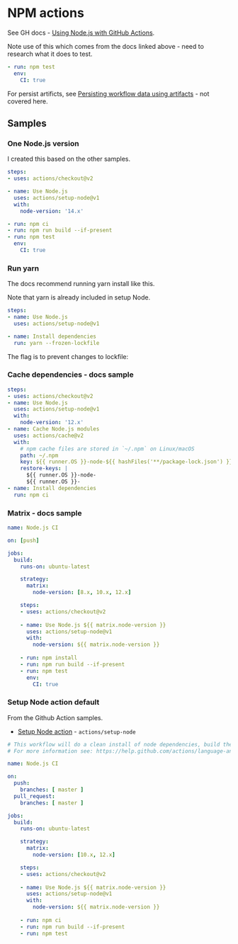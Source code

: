 # NPM actions

See GH docs - [Using Node.js with GitHub Actions](https://docs.github.com/en/actions/language-and-framework-guides/using-nodejs-with-github-actions).

Note use of this which comes from the docs linked above - need to research what it does to test.

```yaml
- run: npm test
  env:
    CI: true
```

For persist artificts, see [Persisting workflow data using artifacts](https://docs.github.com/en/actions/configuring-and-managing-workflows/persisting-workflow-data-using-artifacts) - not covered here.


## Samples

### One Node.js version

I created this based on the other samples.

```yaml
steps:
- uses: actions/checkout@v2

- name: Use Node.js  
  uses: actions/setup-node@v1
  with:
    node-version: '14.x'

- run: npm ci
- run: npm run build --if-present
- run: npm test
  env:
    CI: true
```

### Run yarn

The docs recommend running yarn install like this. 

Note that yarn is already included in setup Node.

```yaml
steps:
- name: Use Node.js  
  uses: actions/setup-node@v1

- name: Install dependencies
  run: yarn --frozen-lockfile
```

The flag is to prevent changes to lockfile:


### Cache dependencies - docs sample

```yaml
steps:
- uses: actions/checkout@v2
- name: Use Node.js
  uses: actions/setup-node@v1
  with:
    node-version: '12.x'
- name: Cache Node.js modules
  uses: actions/cache@v2
  with:
    # npm cache files are stored in `~/.npm` on Linux/macOS
    path: ~/.npm 
    key: ${{ runner.OS }}-node-${{ hashFiles('**/package-lock.json') }}
    restore-keys: |
      ${{ runner.OS }}-node-
      ${{ runner.OS }}-
- name: Install dependencies
  run: npm ci
```


### Matrix - docs sample

```yaml
name: Node.js CI

on: [push]

jobs:
  build:
    runs-on: ubuntu-latest

    strategy:
      matrix:
        node-version: [8.x, 10.x, 12.x]

    steps:
    - uses: actions/checkout@v2
    
    - name: Use Node.js ${{ matrix.node-version }}
      uses: actions/setup-node@v1
      with:
        node-version: ${{ matrix.node-version }}
        
    - run: npm install
    - run: npm run build --if-present
    - run: npm test
      env:
        CI: true
```


### Setup Node action default

From the Github Action samples.

- [Setup Node action](https://github.com/marketplace/actions/setup-node-js-environment) - `actions/setup-node`

```yaml
# This workflow will do a clean install of node dependencies, build the source code and run tests across different versions of node
# For more information see: https://help.github.com/actions/language-and-framework-guides/using-nodejs-with-github-actions

name: Node.js CI

on:
  push:
    branches: [ master ]
  pull_request:
    branches: [ master ]

jobs:
  build:
    runs-on: ubuntu-latest

    strategy:
      matrix:
        node-version: [10.x, 12.x]

    steps:
    - uses: actions/checkout@v2
    
    - name: Use Node.js ${{ matrix.node-version }}
      uses: actions/setup-node@v1
      with:
        node-version: ${{ matrix.node-version }}
        
    - run: npm ci
    - run: npm run build --if-present
    - run: npm test
```
